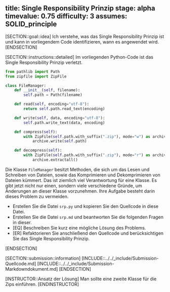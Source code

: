title: Single Responsibility Prinzip
stage: alpha
timevalue: 0.75
difficulty: 3
assumes: SOLID_principle
---

[SECTION::goal::idea]
Ich verstehe, was das Single Responsibility Prinzip ist und kann in vorliegendem Code 
identifizieren, wann es angewendet wird.
[ENDSECTION]

[SECTION::instructions::detailed]
Im vorliegenden Python-Code ist das Single Responsibility Prinzip verletzt. 

```python
from pathlib import Path
from zipfile import ZipFile

class FileManager:
    def __init__(self, filename):
        self.path = Path(filename)

    def read(self, encoding="utf-8"):
        return self.path.read_text(encoding)

    def write(self, data, encoding="utf-8"):
        self.path.write_text(data, encoding)

    def compress(self):
        with ZipFile(self.path.with_suffix(".zip"), mode="w") as archive:
            archive.write(self.path)

    def decompress(self):
        with ZipFile(self.path.with_suffix(".zip"), mode="r") as archive:
            archive.extractall()
```

Die Klasse `FileManager` besitzt Methoden, die sich um das Lesen und Schreiben von Dateien, 
sowie das Komprimieren und Dekomprimieren von Dateien kümmert.
Das ist ziemlich viel Verantwortung für eine Klasse.
Es gibt jetzt nicht nur einen, sondern viele verschiedene Gründe, um Änderungen an dieser Klasse 
vorzunehmen.
Ihre Aufgabe besteht darin dieses Problem zu vermeiden.

- Erstellen Sie die Datei `srp.py` und kopieren Sie den Quellcode in diese Datei.
- Erstellen Sie die Datei `srp.md` und beantworten Sie die folgenden Fragen in dieser.
- [EQ] Beschreiben Sie kurz eine mögliche Lösung des Problems.
- [ER] Refaktorieren Sie anschließend den Quellcode und berücksichtigen Sie das Single 
  Responsibility Prinzip.

[ENDSECTION]

[SECTION::submission::information]
[INCLUDE::../../_include/Submission-Quellcode.md]
[INCLUDE::../../_include/Submission-Markdowndokument.md]
[ENDSECTION]

[INSTRUCTOR::Ansatz der Lösung]
Man sollte eine zweite Klasse für die Zips einführen.
[ENDINSTRUCTOR]
